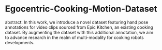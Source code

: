 # Egocentric-Cooking-Motion-Dataset
abstract: 
In this work, we introduce a novel dataset featuring hand pose annotations 
for video clips sourced from Epic Kitchen, an existing cooking dataset. 
By augmenting the dataset with this additional annotation, we aim to advance 
research in the realm of multi-modality for cooking robots developments.
